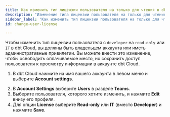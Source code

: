 ```yaml
---
title: Как изменить тип лицензии пользователя на только для чтения в dbt Cloud?
description: "Изменение типа лицензии пользователя на только для чтения в dbt Cloud"
sidebar_label: 'Как изменить тип лицензии пользователя на только для чтения'
id: change-user-license

---
```


Чтобы изменить тип лицензии пользователя с `developer` на `read-only` или `IT` в dbt Cloud, вы должны быть владельцем аккаунта или иметь административные привилегии. Вы можете внести это изменение, чтобы освободить оплачиваемое место, но сохранить доступ пользователя к просмотру информации в аккаунте dbt Cloud.

1. В dbt Cloud нажмите на имя вашего аккаунта в левом меню и выберите **Account settings**.

<Lightbox src="/img/docs/dbt-cloud/Navigate-to-account-settings.png" title="Перейдите в настройки аккаунта" />

2. В **Account Settings** выберите **Users** в разделе **Teams**.
3. Выберите пользователя, которого хотите изменить, и нажмите **Edit** внизу его профиля.
4. Для опции **License** выберите **Read-only** или **IT** (вместо **Developer**) и нажмите **Save**.

<Lightbox src="/img/docs/dbt-cloud/change_user_to_read_only_20221023.gif" title="Изменение типа лицензии пользователя" />